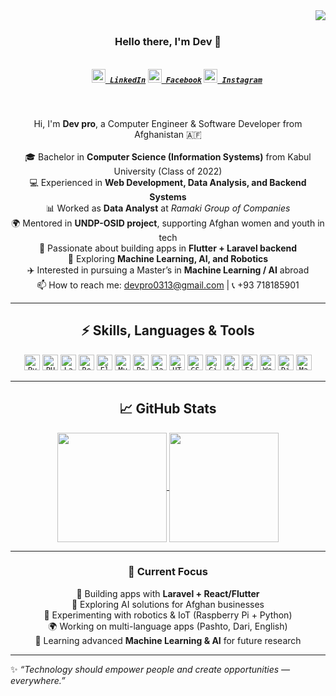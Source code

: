 <img align="right" src="https://visitor-badge.laobi.icu/badge?page_id=devpro0313.devpro0313">
<br>
<h3 align="center">
  Hello there, I'm Dev 👋
</h3>
<h5 align="center">
  <code>
    <a href="#" title="LinkedIn Profile"><img width="22" src="https://cdn.jsdelivr.net/npm/simple-icons@v5/icons/linkedin.svg"> LinkedIn</a></code>
  <code><a href="#" title="Facebook Profile"><img width="22" src="https://cdn.jsdelivr.net/npm/simple-icons@v5/icons/facebook.svg"> Facebook</a></code>
  <code><a href="#" title="Instagram Profile"><img width="22" src="https://cdn.jsdelivr.net/npm/simple-icons@v5/icons/instagram.svg"> Instagram</a></code>
</h5>
<br>

<p align="center">
  Hi, I'm <b>Dev pro</b>, a Computer Engineer & Software Developer from Afghanistan 🇦🇫
  <br><br>
  🎓 Bachelor in <b>Computer Science (Information Systems)</b> from Kabul University (Class of 2022)<br>
  💻 Experienced in <b>Web Development, Data Analysis, and Backend Systems</b><br>
  📊 Worked as <b>Data Analyst</b> at <i>Ramaki Group of Companies</i><br>
  🌍 Mentored in <b>UNDP-OSID project</b>, supporting Afghan women and youth in tech<br>
  📱 Passionate about building apps in <b>Flutter + Laravel backend</b><br>
  🤖 Exploring <b>Machine Learning, AI, and Robotics</b><br>
  ✈️ Interested in pursuing a Master’s in <b>Machine Learning / AI</b> abroad<br>
  📫 How to reach me: <a href="mailto:devpro0@gmail.com">devpro0313@gmail.com</a> | 📞 +93 718185901
</p>

<hr>
<h2 align="center">⚡ Skills, Languages & Tools</h2>

<p align="center">
  <code><img title="Python" height="25" src="https://cdn.jsdelivr.net/npm/simple-icons@v5/icons/python.svg"></code>
  <code><img title="PHP" height="25" src="https://cdn.jsdelivr.net/npm/simple-icons@v5/icons/php.svg"></code>
  <code><img title="Laravel" height="25" src="https://cdn.jsdelivr.net/npm/simple-icons@v5/icons/laravel.svg"></code>
  <code><img title="React" height="25" src="https://cdn.jsdelivr.net/npm/simple-icons@v5/icons/react.svg"></code>
  <code><img title="Flutter" height="25" src="https://cdn.jsdelivr.net/npm/simple-icons@v5/icons/flutter.svg"></code>
  <code><img title="MySQL" height="25" src="https://cdn.jsdelivr.net/npm/simple-icons@v5/icons/mysql.svg"></code>
  <code><img title="PostgreSQL" height="25" src="https://cdn.jsdelivr.net/npm/simple-icons@v5/icons/postgresql.svg"></code>
  <code><img title="JavaScript" height="25" src="https://cdn.jsdelivr.net/npm/simple-icons@v5/icons/javascript.svg"></code>
  <code><img title="HTML5" height="25" src="https://cdn.jsdelivr.net/npm/simple-icons@v5/icons/html5.svg"></code>
  <code><img title="CSS3" height="25" src="https://cdn.jsdelivr.net/npm/simple-icons@v5/icons/css3.svg"></code>
  <code><img title="Git" height="25" src="https://cdn.jsdelivr.net/npm/simple-icons@v5/icons/git.svg"></code>
  <code><img title="Linux" height="25" src="https://cdn.jsdelivr.net/npm/simple-icons@v5/icons/linux.svg"></code>
  <code><img title="Firebase" height="25" src="https://cdn.jsdelivr.net/npm/simple-icons@v5/icons/firebase.svg"></code>
  <code><img title="WordPress" height="25" src="https://cdn.jsdelivr.net/npm/simple-icons@v5/icons/wordpress.svg"></code>
  <code><img title="Django" height="25" src="https://cdn.jsdelivr.net/npm/simple-icons@v5/icons/django.svg"></code>
  <code><img title="Machine Learning" height="25" src="https://cdn.jsdelivr.net/npm/simple-icons@v5/icons/tensorflow.svg"></code>
</p>

<hr>
<h2 align="center">📈 GitHub Stats</h2>

<p align=center>
  <a href="https://github.com/anuraghazra/github-readme-stats" title="Go to Source">
    <img height=175 align="center" src="https://github-readme-stats.vercel.app/api?username=devpro0313&show_icons=true&theme=gotham">
  </a>
  <a href="https://github.com/anuraghazra/github-readme-stats">
  <img height=175 align="center" src="https://github-readme-stats.vercel.app/api/top-langs/?username=devpro0313&hide=c%23,powershell&title_color=2aa889&text_color=99d1ce&icon_color=2bbc8a&bg_color=0c1014&langs_count=8&layout=compact" />
  </a>
</p>

<hr>

<h3 align="center">🌟 Current Focus</h3>
<p align="center">
 🚀 Building apps with <b>Laravel + React/Flutter</b><br>
 🤝 Exploring AI solutions for Afghan businesses<br>
 📡 Experimenting with robotics & IoT (Raspberry Pi + Python)<br>
 🌍 Working on multi-language apps (Pashto, Dari, English)<br>
 📖 Learning advanced <b>Machine Learning & AI</b> for future research
</p>

---
✨ _“Technology should empower people and create opportunities — everywhere.”_  
